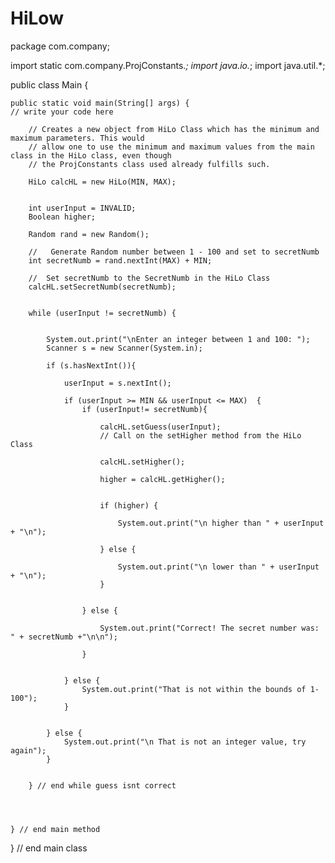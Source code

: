 # HiLow
package com.company;

import static com.company.ProjConstants.*;
import java.io.*;
import java.util.*;

public class Main {

    public static void main(String[] args) {
	// write your code here

        // Creates a new object from HiLo Class which has the minimum and maximum parameters. This would
        // allow one to use the minimum and maximum values from the main class in the HiLo class, even though
        // the ProjConstants class used already fulfills such.

        HiLo calcHL = new HiLo(MIN, MAX);


        int userInput = INVALID;
        Boolean higher;

        Random rand = new Random();

        //   Generate Random number between 1 - 100 and set to secretNumb
        int secretNumb = rand.nextInt(MAX) + MIN;

        //  Set secretNumb to the SecretNumb in the HiLo Class
        calcHL.setSecretNumb(secretNumb);


        while (userInput != secretNumb) {


            System.out.print("\nEnter an integer between 1 and 100: ");
            Scanner s = new Scanner(System.in);

            if (s.hasNextInt()){

                userInput = s.nextInt();

                if (userInput >= MIN && userInput <= MAX)  {
                    if (userInput!= secretNumb){

                        calcHL.setGuess(userInput);
                        // Call on the setHigher method from the HiLo Class

                        calcHL.setHigher();

                        higher = calcHL.getHigher();


                        if (higher) {

                            System.out.print("\n higher than " + userInput + "\n");

                        } else {

                            System.out.print("\n lower than " + userInput + "\n");
                        }


                    } else {

                        System.out.print("Correct! The secret number was: " + secretNumb +"\n\n");

                    }


                } else {
                    System.out.print("That is not within the bounds of 1-100");
                }


            } else {
                System.out.print("\n That is not an integer value, try again");
            }


        } // end while guess isnt correct




    } // end main method
} // end main class

